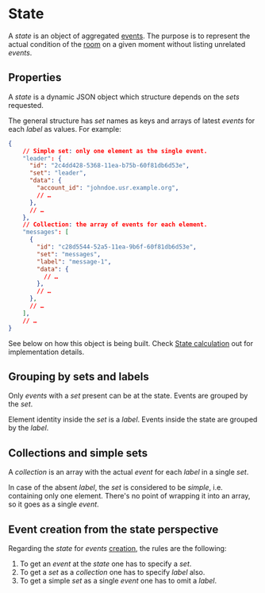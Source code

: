 # State

A _state_ is an object of aggregated [events](event.md#event).
The purpose is to represent the actual condition of the [room](room.md#room) on a given moment
without listing unrelated _events_.

## Properties

A _state_ is a dynamic JSON object which structure depends on the _sets_ requested.

The general structure has _set_ names as keys and arrays of latest _events_ for each _label_
as values. For example:

```json
{
    // Simple set: only one element as the single event.
    "leader": {
      "id": "2c4dd428-5368-11ea-b75b-60f81db6d53e",
      "set": "leader",
      "data": {
        "account_id": "johndoe.usr.example.org",
        // …
      },
      // …
    },
    // Collection: the array of events for each element.
    "messages": [
      {
        "id": "c28d5544-52a5-11ea-9b6f-60f81db6d53e",
        "set": "messages",
        "label": "message-1",
        "data": {
          // …
        },
        // …
      },
      // …
    ],
    // …
}
```

See below on how this object is being built.
Check [State calculation](../impl/state_calculation.md) out for implementation details.

## Grouping by sets and labels

Only _events_ with a _set_ present can be at the state. Events are grouped by the _set_.

Element identity inside the _set_ is a _label_. Events inside the state are grouped by the _label_.

## Collections and simple sets

A _collection_ is an array with the actual _event_ for each _label_ in a single _set_.

In case of the absent _label_, the _set_ is considered to be _simple_, i.e. containing only one
element. There's no point of wrapping it into an array, so it goes as a single _event_.

## Event creation from the state perspective

Regarding the _state_ for _events_ [creation](event/create.md), the rules are the following:

1. To get an _event_ at the _state_ one has to specify a _set_.
2. To get a _set_ as a _collection_ one has to specify _label_ also.
3. To get a simple _set_ as a single _event_ one has to omit a _label_.
